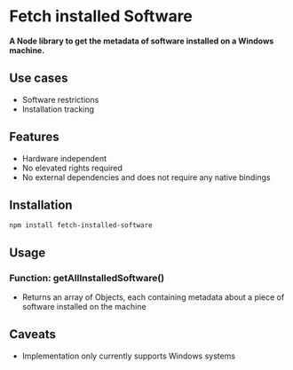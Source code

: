 # Fetch installed Software

**A Node library to get the metadata of software installed on a Windows machine.**

## Use cases
- Software restrictions
- Installation tracking

## Features
- Hardware independent
- No elevated rights required
- No external dependencies and does not require any native bindings

## Installation
```
npm install fetch-installed-software
```

## Usage

### Function: getAllInstalledSoftware()
- Returns an array of Objects, each containing metadata about a piece of software installed on the machine

## Caveats
- Implementation only currently supports Windows systems
